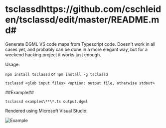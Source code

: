 # tsclassdhttps://github.com/cschleiden/tsclassd/edit/master/README.md#
Generate DGML VS code maps from Typescript code. Doesn't work in all cases yet, and probably can be done in a more elegant way, but for a weekend hacking project it works just enough.

Usage:

`npm install tsclassd` or `npm install -g tsclassd`

`tsclassd <glob input files> <option: output file, otherwise stdout>`

##Example##

`tsclassd examples\**\*.ts output.dgml`

Rendered using Microsoft Visual Studio:

![Example](https://cschleiden.github.io/tsclassd/pages/example.png)
